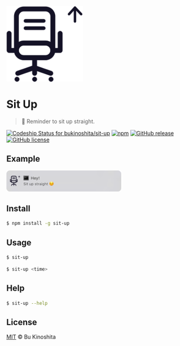 <img src='https://raw.githubusercontent.com/bukinoshita/sit-up/development/sit-up.png' width="200px" />

# Sit Up

> :bow: Reminder to sit up straight.

[ ![Codeship Status for bukinoshita/sit-up](https://app.codeship.com/projects/aa3b2570-9928-0134-d4b0-76c52e51d26b/status?branch=master)](https://app.codeship.com/projects/187625)
[![npm](https://img.shields.io/npm/dt/sit-up.svg)](https://www.npmjs.com/package/sit-up)
[![GitHub release](https://img.shields.io/github/release/bukinoshita/sit-up.svg)](https://www.npmjs.com/package/sit-up)
[![GitHub license](https://img.shields.io/badge/license-MIT-blue.svg)](https://raw.githubusercontent.com/BuKinoshita/sit-up/master/LICENSE)

## Example
<img src='https://raw.githubusercontent.com/bukinoshita/sit-up/development/demo.png' width="300px" />

## Install
``` bash
$ npm install -g sit-up
```

## Usage
``` bash
$ sit-up
```

``` bash
$ sit-up <time>
```

## Help
``` bash
$ sit-up --help
```

## License
[MIT](https://raw.githubusercontent.com/BuKinoshita/sit-up/master/LICENSE) &copy; Bu Kinoshita
